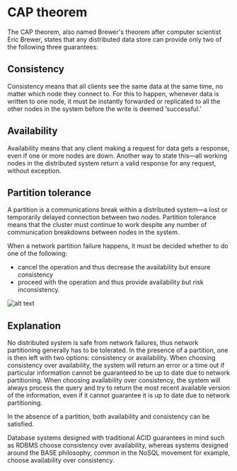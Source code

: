 # CAP theorem

The CAP theorem, also named Brewer's theorem after computer scientist Eric Brewer, states that any distributed data store can provide only two of the following three guarantees:

## Consistency

Consistency means that all clients see the same data at the same time, no matter which node they connect to. For this to happen, whenever data is written to one node, it must be instantly forwarded or replicated to all the other nodes in the system before the write is deemed ‘successful.’

## Availability

Availability means that any client making a request for data gets a response, even if one or more nodes are down. Another way to state this—all working nodes in the distributed system return a valid response for any request, without exception.

## Partition tolerance

A partition is a communications break within a distributed system—a lost or temporarily delayed connection between two nodes. Partition tolerance means that the cluster must continue to work despite any number of communication breakdowns between nodes in the system.

When a network partition failure happens, it must be decided whether to do one of the following:
- cancel the operation and thus decrease the availability but ensure consistency
- proceed with the operation and thus provide availability but risk inconsistency.

![alt text](https://upload.wikimedia.org/wikipedia/commons/thumb/c/c6/CAP_Theorem_Venn_Diagram.png/330px-CAP_Theorem_Venn_Diagram.png)

## Explanation

No distributed system is safe from network failures, thus network partitioning generally has to be tolerated. In the presence of a partition, one is then left with two options: consistency or availability. When choosing consistency over availability, the system will return an error or a time out if particular information cannot be guaranteed to be up to date due to network partitioning. When choosing availability over consistency, the system will always process the query and try to return the most recent available version of the information, even if it cannot guarantee it is up to date due to network partitioning.

In the absence of a partition, both availability and consistency can be satisfied.

Database systems designed with traditional ACID guarantees in mind such as RDBMS choose consistency over availability, whereas systems designed around the BASE philosophy, common in the NoSQL movement for example, choose availability over consistency.



